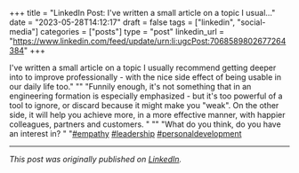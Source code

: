 +++
title = "LinkedIn Post: I've written a small article on a topic I usual..."
date = "2023-05-28T14:12:17"
draft = false
tags = ["linkedin", "social-media"]
categories = ["posts"]
type = "post"
linkedin_url = "https://www.linkedin.com/feed/update/urn:li:ugcPost:7068589802677264384"
+++

I've written a small article on a topic I usually recommend getting deeper into to improve professionally - with the nice side effect of being usable in our daily life too."
""
"Funnily enough, it's not something that in an engineering formation is especially emphasized - but it's too powerful of a tool to ignore, or discard because it might make you "weak". On the other side, it will help you achieve more, in a more effective manner, with happier colleagues, partners and customers. "
""
"What do you think, do you have an interest in? "
"[#empathy](https://www.linkedin.com/feed/hashtag/empathy) [#leadership](https://www.linkedin.com/feed/hashtag/leadership) [#personaldevelopment](https://www.linkedin.com/feed/hashtag/personaldevelopment)

---

*This post was originally published on [LinkedIn](https://www.linkedin.com/in/adrianmoreno/recent-activity/all/).*
